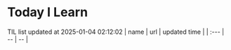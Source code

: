 # Today I Learn 
TIL list updated at 2025-01-04 02:12:02
| name | url | updated time |
| :--- | -- | -- |
